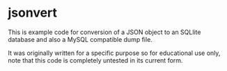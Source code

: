 jsonvert
========

This is example code for conversion of a JSON object to an SQLlite database and also a MySQL compatible dump file.

It was originally written for a specific purpose so for educational use only, note that this code is completely untested in its current form.
